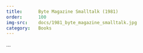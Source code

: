 ```yaml
---
title:      Byte Magazine Smalltalk (1981)
order:      100
img-src:    docs/1981_byte_magazine_smalltalk.jpg
category:   Books
---
```

...